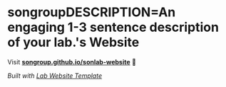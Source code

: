 
# songroupDESCRIPTION=An engaging 1-3 sentence description of your lab.'s Website

Visit **[songroup.github.io/sonlab-website](https://songroup.github.io/sonlab-website)** 🚀

_Built with [Lab Website Template](https://greene-lab.gitbook.io/lab-website-template-docs)_
